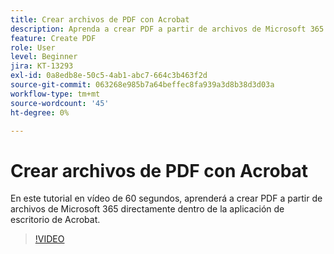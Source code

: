 ```yaml
---
title: Crear archivos de PDF con Acrobat
description: Aprenda a crear PDF a partir de archivos de Microsoft 365 directamente dentro de la aplicación de escritorio de Acrobat
feature: Create PDF
role: User
level: Beginner
jira: KT-13293
exl-id: 0a8edb8e-50c5-4ab1-abc7-664c3b463f2d
source-git-commit: 063268e985b7a64beffec8fa939a3d8b38d3d03a
workflow-type: tm+mt
source-wordcount: '45'
ht-degree: 0%

---
```


# Crear archivos de PDF con Acrobat

En este tutorial en vídeo de 60 segundos, aprenderá a crear PDF a partir de archivos de Microsoft 365 directamente dentro de la aplicación de escritorio de Acrobat.

>[!VIDEO](https://video.tv.adobe.com/v/3437208?quality=12&learn=on&hidetitle=true&captions=spa)
